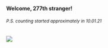 #### Welcome, 277th stranger!

###### <sup>P.S. counting started approximately in 10.01.21</sup>

<img src="https://kraftwerk28.pp.ua/vcnt.png"></img>
